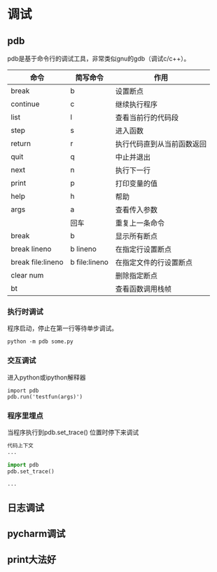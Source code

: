 # 调试


## pdb

pdb是基于命令行的调试工具，非常类似gnu的gdb（调试c/c++）。

|        命令       |    简写命令   |            作用            |
|-------------------|---------------|----------------------------|
| break             | b             | 设置断点                   |
| continue          | c             | 继续执行程序               |
| list              | l             | 查看当前行的代码段         |
| step              | s             | 进入函数                   |
| return            | r             | 执行代码直到从当前函数返回 |
| quit              | q             | 中止并退出                 |
| next              | n             | 执行下一行                 |
| print             | p             | 打印变量的值               |
| help              | h             | 帮助                       |
| args              | a             | 查看传入参数               |
| <ENTER>           | 回车          | 重复上一条命令             |
| break             | b             | 显示所有断点               |
| break lineno      | b  lineno     | 在指定行设置断点           |
| break file:lineno | b file:lineno | 在指定文件的行设置断点     |
| clear num         |               | 删除指定断点               |
| bt                |               | 查看函数调用栈帧           |

### 执行时调试

程序启动，停止在第一行等待单步调试。

```shell
python -m pdb some.py
```


### 交互调试

进入python或ipython解释器

```shell
import pdb
pdb.run('testfun(args)')
```

### 程序里埋点

当程序执行到pdb.set_trace() 位置时停下来调试

```python
代码上下文
...

import pdb 
pdb.set_trace() 

...
```

## 日志调试

## pycharm调试

## print大法好
